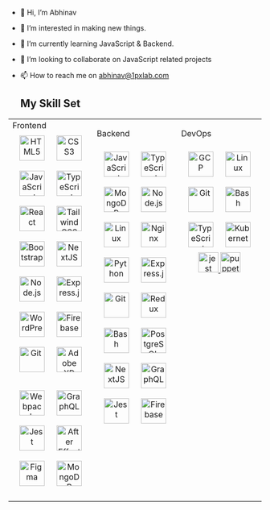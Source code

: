 - 👋 Hi, I’m Abhinav
- 👀 I’m interested in making new things.
- 🌱 I’m currently learning JavaScript & Backend.
- 💞️ I’m looking to collaborate on JavaScript related projects
- 📫 How to reach me on abhinav@1pxlab.com

  ## My Skill Set  
<table><tr><td valign="top" width="33%">
Frontend
<div align="center">
  <a href="https://en.wikipedia.org/wiki/HTML5" target="_blank"
    ><img
      style="margin: 10px"
      src="https://profilinator.rishav.dev/skills-assets/html5-original-wordmark.svg"
      alt="HTML5"
      height="50"
  /></a>
  <a href="https://www.w3schools.com/css/" target="_blank"
    ><img
      style="margin: 10px"
      src="https://profilinator.rishav.dev/skills-assets/css3-original-wordmark.svg"
      alt="CSS3"
      height="50"
  /></a>
  <a href="https://www.javascript.com/" target="_blank"
    ><img
      style="margin: 10px"
      src="https://profilinator.rishav.dev/skills-assets/javascript-original.svg"
      alt="JavaScript"
      height="50"
  /></a>
  <a href="https://www.typescriptlang.org/" target="_blank"
    ><img
      style="margin: 10px"
      src="https://profilinator.rishav.dev/skills-assets/typescript-original.svg"
      alt="TypeScript"
      height="50"
  /></a>
  <a href="https://reactjs.org/" target="_blank"
    ><img
      style="margin: 10px"
      src="https://profilinator.rishav.dev/skills-assets/react-original-wordmark.svg"
      alt="React"
      height="50"
  /></a>
  <a href="https://www.tailwindcss.com/" target="_blank"
    ><img
      style="margin: 10px"
      src="https://profilinator.rishav.dev/skills-assets/tailwindcss.svg"
      alt="Tailwind CSS"
      height="50"
  /></a>
  <a href="https://getbootstrap.com/docs/3.4/javascript/" target="_blank"
    ><img
      style="margin: 10px"
      src="https://profilinator.rishav.dev/skills-assets/bootstrap-plain.svg"
      alt="Bootstrap"
      height="50"
  /></a>
  <a href="https://nextjs.org/" target="_blank"
    ><img
      style="margin: 10px"
      src="https://profilinator.rishav.dev/skills-assets/nextjs.png"
      alt="NextJS"
      height="50"
  /></a>
  <a href="https://nodejs.org/" target="_blank"
  ><img
    style="margin: 10px"
    src="https://profilinator.rishav.dev/skills-assets/nodejs-original-wordmark.svg"
    alt="Node.js"
    height="50"
/></a>
  <a href="https://expressjs.com/" target="_blank"
    ><img
      style="margin: 10px"
      src="https://profilinator.rishav.dev/skills-assets/express-original-wordmark.svg"
      alt="Express.js"
      height="50"
  /></a>
  <a href="https://wordpress.com/" target="_blank"
    ><img
      style="margin: 10px"
      src="https://profilinator.rishav.dev/skills-assets/wordpress.png"
      alt="WordPress"
      height="50"
  /></a>
  <a href="https://firebase.google.com/" target="_blank"
    ><img
      style="margin: 10px"
      src="https://profilinator.rishav.dev/skills-assets/firebase.png"
      alt="Firebase"
      height="50"
  /></a>
  <a href="https://github.com/" target="_blank"
    ><img
      style="margin: 10px"
      src="https://profilinator.rishav.dev/skills-assets/git-scm-icon.svg"
      alt="Git"
      height="50"
  /></a>
  <a href="https://www.adobe.com/in/products/xd.html" target="_blank"
    ><img
      style="margin: 10px"
      src="https://profilinator.rishav.dev/skills-assets/adobexd.png"
      alt="Adobe XD"
      height="50"
  /></a>
 
  <a href="https://webpack.js.org/" target="_blank"
    ><img
      style="margin: 10px"
      src="https://profilinator.rishav.dev/skills-assets/webpack-original.svg"
      alt="Webpack"
      height="50"
  /></a>
  <a href="https://graphql.org/" target="_blank"
    ><img
      style="margin: 10px"
      src="https://profilinator.rishav.dev/skills-assets/graphql.png"
      alt="GraphQL"
      height="50"
  /></a>
  <a href="https://www.jestjs.io/" target="_blank"
    ><img
      style="margin: 10px"
      src="https://profilinator.rishav.dev/skills-assets/jest.svg"
      alt="Jest"
      height="50"
  /></a>
  <a href="https://www.adobe.com/in/products/aftereffects.html" target="_blank"
    ><img
      style="margin: 10px"
      src="https://profilinator.rishav.dev/skills-assets/aftereffects.png"
      alt="After Effects"
      height="50"
  /></a>
  <a href="https://www.figma.com/" target="_blank"
    ><img
      style="margin: 10px"
      src="https://profilinator.rishav.dev/skills-assets/figma-icon.svg"
      alt="Figma"
      height="50"
  /></a>
  <a href="https://www.mongodb.com/" target="_blank"
    ><img
      style="margin: 10px"
      src="https://profilinator.rishav.dev/skills-assets/mongodb-original-wordmark.svg"
      alt="MongoDB"
      height="50"
  /></a>
</div>


</td><td valign="top" width="33%">



Backend  
<div align="center">  
<a href="https://www.javascript.com/" target="_blank"><img style="margin: 10px" src="https://profilinator.rishav.dev/skills-assets/javascript-original.svg" alt="JavaScript" height="50" /></a>  
<a href="https://www.typescriptlang.org/" target="_blank"><img style="margin: 10px" src="https://profilinator.rishav.dev/skills-assets/typescript-original.svg" alt="TypeScript" height="50" /></a>  
<a href="https://www.mongodb.com/" target="_blank"><img style="margin: 10px" src="https://profilinator.rishav.dev/skills-assets/mongodb-original-wordmark.svg" alt="MongoDB" height="50" /></a>  
<a href="https://nodejs.org/" target="_blank"><img style="margin: 10px" src="https://profilinator.rishav.dev/skills-assets/nodejs-original-wordmark.svg" alt="Node.js" height="50" /></a>  
<a href="https://www.linux.org/" target="_blank"><img style="margin: 10px" src="https://profilinator.rishav.dev/skills-assets/linux-original.svg" alt="Linux" height="50" /></a>  
<a href="https://www.nginx.com/" target="_blank"><img style="margin: 10px" src="https://profilinator.rishav.dev/skills-assets/nginx-original.svg" alt="Nginx" height="50" /></a>  
<a href="https://www.python.org/" target="_blank"><img style="margin: 10px" src="https://profilinator.rishav.dev/skills-assets/python-original.svg" alt="Python" height="50" /></a>  
<a href="https://expressjs.com/" target="_blank"><img style="margin: 10px" src="https://profilinator.rishav.dev/skills-assets/express-original-wordmark.svg" alt="Express.js" height="50" /></a>  
<a href="https://github.com/" target="_blank"><img style="margin: 10px" src="https://profilinator.rishav.dev/skills-assets/git-scm-icon.svg" alt="Git" height="50" /></a>  
<a href="https://redux.js.org/" target="_blank"><img style="margin: 10px" src="https://profilinator.rishav.dev/skills-assets/redux-original.svg" alt="Redux" height="50" /></a>  
<a href="https://www.gnu.org/software/bash/" target="_blank"><img style="margin: 10px" src="https://profilinator.rishav.dev/skills-assets/gnu_bash-icon.svg" alt="Bash" height="50" /></a>  
<a href="https://www.postgresql.org/" target="_blank"><img style="margin: 10px" src="https://profilinator.rishav.dev/skills-assets/postgresql-original-wordmark.svg" alt="PostgreSQL" height="50" /></a>  
<a href="https://nextjs.org/" target="_blank"><img style="margin: 10px" src="https://profilinator.rishav.dev/skills-assets/nextjs.png" alt="NextJS" height="50" /></a>  
<a href="https://graphql.org/" target="_blank"><img style="margin: 10px" src="https://profilinator.rishav.dev/skills-assets/graphql.png" alt="GraphQL" height="50" /></a>  
<a href="https://www.jestjs.io/" target="_blank"><img style="margin: 10px" src="https://profilinator.rishav.dev/skills-assets/jest.svg" alt="Jest" height="50" /></a>  
<a href="https://firebase.google.com/" target="_blank"><img style="margin: 10px" src="https://profilinator.rishav.dev/skills-assets/firebase.png" alt="Firebase" height="50" /></a>  
</div>

</td><td valign="top" width="33%">



DevOps  
<div align="center">  
<a href="https://cloud.google.com/" target="_blank"><img style="margin: 10px" src="https://profilinator.rishav.dev/skills-assets/google_cloud-icon.svg" alt="GCP" height="50" /></a>  
<a href="https://www.linux.org/" target="_blank"><img style="margin: 10px" src="https://profilinator.rishav.dev/skills-assets/linux-original.svg" alt="Linux" height="50" /></a>  
<a href="https://github.com/" target="_blank"><img style="margin: 10px" src="https://profilinator.rishav.dev/skills-assets/git-scm-icon.svg" alt="Git" height="50" /></a>  
<a href="https://www.gnu.org/software/bash/" target="_blank"><img style="margin: 10px" src="https://profilinator.rishav.dev/skills-assets/gnu_bash-icon.svg" alt="Bash" height="50" /></a>  
<a href="https://www.typescriptlang.org/" target="_blank"><img style="margin: 10px" src="https://profilinator.rishav.dev/skills-assets/typescript-original.svg" alt="TypeScript" height="50" /></a>  
<a href="https://kubernetes.io/" target="_blank"><img style="margin: 10px" src="https://profilinator.rishav.dev/skills-assets/kubernetes-icon.svg" alt="Kubernetes" height="50" /></a>  <a href="https://jestjs.io" target="_blank" rel="noreferrer">
    <img
      src="https://www.vectorlogo.zone/logos/jestjsio/jestjsio-icon.svg"
      alt="jest"
      width="40"
      height="40"
    />
  </a>  <a
    href="https://github.com/puppeteer/puppeteer"
    target="_blank"
    rel="noreferrer"
  >
    <img
      src="https://www.vectorlogo.zone/logos/pptrdev/pptrdev-official.svg"
      alt="puppeteer"
      width="40"
      height="40"
    />
  </a>
</div>

</td></tr></table>  
<!---
A69V/A69V is a ✨ special ✨ repository because its `README.md` (this file) appears on your GitHub profile.
You can click the Preview link to take a look at your changes.
--->

